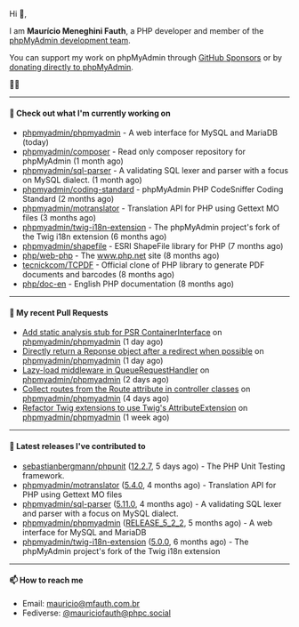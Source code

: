 Hi 👋,

I am **Maurício Meneghini Fauth**, a PHP developer and member of the [phpMyAdmin development team](https://www.phpmyadmin.net/team/?ref=github).

You can support my work on phpMyAdmin through [GitHub Sponsors](https://github.com/sponsors/MauricioFauth)
or by [donating directly to phpMyAdmin](https://www.phpmyadmin.net/donate/?ref=github).

🐘⛵

---

#### 👷 Check out what I'm currently working on

- [phpmyadmin/phpmyadmin](https://github.com/phpmyadmin/phpmyadmin) - A web interface for MySQL and MariaDB (today)
- [phpmyadmin/composer](https://github.com/phpmyadmin/composer) - Read only composer repository for phpMyAdmin (1 month ago)
- [phpmyadmin/sql-parser](https://github.com/phpmyadmin/sql-parser) - A validating SQL lexer and parser with a focus on MySQL dialect. (1 month ago)
- [phpmyadmin/coding-standard](https://github.com/phpmyadmin/coding-standard) - phpMyAdmin PHP CodeSniffer Coding Standard (2 months ago)
- [phpmyadmin/motranslator](https://github.com/phpmyadmin/motranslator) - Translation API for PHP using Gettext MO files (3 months ago)
- [phpmyadmin/twig-i18n-extension](https://github.com/phpmyadmin/twig-i18n-extension) - The phpMyAdmin project&#39;s fork of the Twig i18n extension (6 months ago)
- [phpmyadmin/shapefile](https://github.com/phpmyadmin/shapefile) - ESRI ShapeFile library for PHP (7 months ago)
- [php/web-php](https://github.com/php/web-php) - The www.php.net site (8 months ago)
- [tecnickcom/TCPDF](https://github.com/tecnickcom/TCPDF) - Official clone of PHP library to generate PDF documents and barcodes (8 months ago)
- [php/doc-en](https://github.com/php/doc-en) - English PHP documentation (8 months ago)

---

#### 🔨 My recent Pull Requests

- [Add static analysis stub for PSR ContainerInterface](https://github.com/phpmyadmin/phpmyadmin/pull/19767) on [phpmyadmin/phpmyadmin](https://github.com/phpmyadmin/phpmyadmin) (1 day ago)
- [Directly return a Reponse object after a redirect when possible](https://github.com/phpmyadmin/phpmyadmin/pull/19766) on [phpmyadmin/phpmyadmin](https://github.com/phpmyadmin/phpmyadmin) (1 day ago)
- [Lazy-load middleware in QueueRequestHandler](https://github.com/phpmyadmin/phpmyadmin/pull/19765) on [phpmyadmin/phpmyadmin](https://github.com/phpmyadmin/phpmyadmin) (2 days ago)
- [Collect routes from the Route attribute in controller classes](https://github.com/phpmyadmin/phpmyadmin/pull/19762) on [phpmyadmin/phpmyadmin](https://github.com/phpmyadmin/phpmyadmin) (4 days ago)
- [Refactor Twig extensions to use Twig&#39;s AttributeExtension](https://github.com/phpmyadmin/phpmyadmin/pull/19756) on [phpmyadmin/phpmyadmin](https://github.com/phpmyadmin/phpmyadmin) (1 week ago)

---

#### 🔭 Latest releases I've contributed to

- [sebastianbergmann/phpunit](https://github.com/sebastianbergmann/phpunit) ([12.2.7](https://github.com/sebastianbergmann/phpunit/releases/tag/12.2.7), 5 days ago) - The PHP Unit Testing framework.
- [phpmyadmin/motranslator](https://github.com/phpmyadmin/motranslator) ([5.4.0](https://github.com/phpmyadmin/motranslator/releases/tag/5.4.0), 4 months ago) - Translation API for PHP using Gettext MO files
- [phpmyadmin/sql-parser](https://github.com/phpmyadmin/sql-parser) ([5.11.0](https://github.com/phpmyadmin/sql-parser/releases/tag/5.11.0), 4 months ago) - A validating SQL lexer and parser with a focus on MySQL dialect.
- [phpmyadmin/phpmyadmin](https://github.com/phpmyadmin/phpmyadmin) ([RELEASE_5_2_2](https://github.com/phpmyadmin/phpmyadmin/releases/tag/RELEASE_5_2_2), 5 months ago) - A web interface for MySQL and MariaDB
- [phpmyadmin/twig-i18n-extension](https://github.com/phpmyadmin/twig-i18n-extension) ([5.0.0](https://github.com/phpmyadmin/twig-i18n-extension/releases/tag/5.0.0), 6 months ago) - The phpMyAdmin project&#39;s fork of the Twig i18n extension

---

#### 📫 How to reach me

- Email: [mauricio@mfauth.com.br](mailto://mauricio@mfauth.com.br)
- Fediverse: [@mauriciofauth@phpc.social](https://phpc.social/@mauriciofauth)
